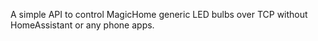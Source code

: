 A simple API to control MagicHome generic LED bulbs over TCP without HomeAssistant or any phone apps. 
